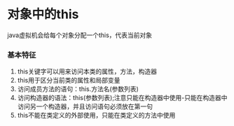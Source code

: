 # 对象中的this
java虚拟机会给每个对象分配一个this，代表当前对象
### 基本特征
1. this关键字可以用来访问本类的属性，方法，构造器
2. this用于区分当前类的属性和局部变量
3. 访问成员方法的语句：this.方法名(参数列表)
4. 访问构造器的语法：this(参数列表);注意只能在构造器中使用-只能在构造器中访问另一个构造器，并且访问语句必须放在第一句
5. this不能在类定义的外部使用，只能在类定义的方法中使用